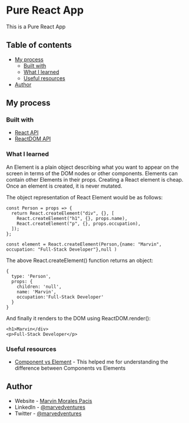 # Pure React App

This is a Pure React App

## Table of contents


- [My process](#my-process)
  - [Built with](#built-with)
  - [What I learned](#what-i-learned)
  - [Useful resources](#useful-resources)
- [Author](#author)


## My process

### Built with

- [React API](https://unpkg.com/react@18.0.0-rc.0/umd/react.development.js)
- [ReactDOM API](https://unpkg.com/react-dom@18.0.0-rc.0/umd/react-dom.development.js)

### What I learned

An Element is a plain object describing what you want to appear on the screen in terms of the DOM nodes or other components. Elements can contain other Elements in their props. Creating a React element is cheap. Once an element is created, it is never mutated.

The object representation of React Element would be as follows:

```
const Person = props => {
  return React.createElement("div", {}, [
    React.createElement("h1", {}, props.name),
    React.createElement("p", {}, props.occupation),
  ]);
};

const element = React.createElement(Person,{name: "Marvin", occupation: "Full-Stack Developer"},null )
```

The above React.createElement() function returns an object:

```
{
  type: 'Person',
  props: {
    children: 'null',
    name: 'Marvin',
    occupation:'Full-Stack Developer'
  }
}
```

And finally it renders to the DOM using ReactDOM.render():

```
<h1>Marvin</div>
<p>Full-Stack Developer</p>
```


### Useful resources

- [Component vs Element](https://www.geeksforgeeks.org/what-is-the-difference-between-element-and-component/) - This helped me for understanding the difference between Components vs Elements


## Author

- Website - [Marvin Morales Pacis](https://marvin-morales-pacis.vercel.app/)
- LinkedIn - [@marvedventures](https://www.linkedin.com/in/marvedventures/)
- Twitter - [@marvedventures](https://www.twitter.com/marvedventures)
